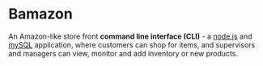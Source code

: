 # Bamazon
An Amazon-like store front **command line interface (CLI)** - a [node.js](https://nodejs.org) and [mySQL](https://www.mysql.com) application, where customers can shop for items, and supervisors and managers can view, monitor and add inventory or new products.